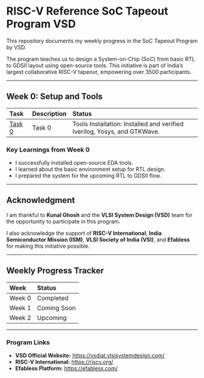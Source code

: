 # RISC-V Reference SoC Tapeout Program VSD

This repository documents my weekly progress in the SoC Tapeout Program by VSD.

The program teaches us to design a System-on-Chip (SoC) from basic RTL to GDSII layout using open-source tools. This initiative is part of India’s largest collaborative RISC-V tapeout, empowering over 3500 participants.

---

## Week 0: Setup and Tools

| Task | Description | Status |
| :--- | :--- | :--- |
[Task 0](week0/task0/install.md)| Task 0 | Tools Installation: Installed and verified Iverilog, Yosys, and GTKWave. | Done |

### Key Learnings from Week 0
* I successfully installed open-source EDA tools.
* I learned about the basic environment setup for RTL design.
* I prepared the system for the upcoming RTL to GDSII flow.

---

## Acknowledgment

I am thankful to **Kunal Ghosh** and the **VLSI System Design (VSD)** team for the opportunity to participate in this program.

I also acknowledge the support of **RISC-V International**, **India Semiconductor Mission (ISM)**, **VLSI Society of India (VSI)**, and **Efabless** for making this initiative possible.

---

## Weekly Progress Tracker

| Week | Status |
| :--- | :--- |
| Week 0 | Completed |
| Week 1 | Coming Soon |
| Week 2 | Upcoming |

---

### Program Links

* **VSD Official Website:** https://vsdiat.vlsisystemdesign.com/
* **RISC-V International:** https://riscv.org/
* **Efabless Platform:** https://efabless.com/
